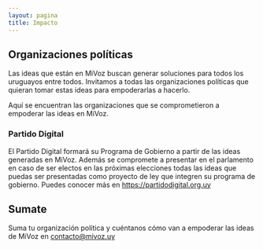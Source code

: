 ```yaml
---
layout: pagina
title: Impacto
---
```


## Organizaciones políticas

Las ideas que están en MiVoz buscan generar soluciones para todos los uruguayos entre todos. Invitamos a todas las organizaciones políticas que quieran tomar estas ideas para empoderarlas a hacerlo.

Aquí se encuentran las organizaciones que se comprometieron a empoderar las ideas en MiVoz.

<div class="recuadro">
    <h3>Partido Digital</h3>
    <p>El Partido Digital formará su Programa de Gobierno a partir de las ideas generadas en MiVoz. Además se compromete a presentar en el parlamento en caso de ser electos en las próximas elecciones todas las ideas que puedas ser presentadas como proyecto de ley que integren su programa de gobierno. Puedes conocer más en <a href="https://partidodigital.org.uy" target="_blank">https://partidodigital.org.uy</a></p>
</div>

## Sumate
Suma tu organización política y cuéntanos cómo van a empoderar las ideas de MiVoz en [contacto@mivoz.uy](mailto:contacto@mivoz.uy)